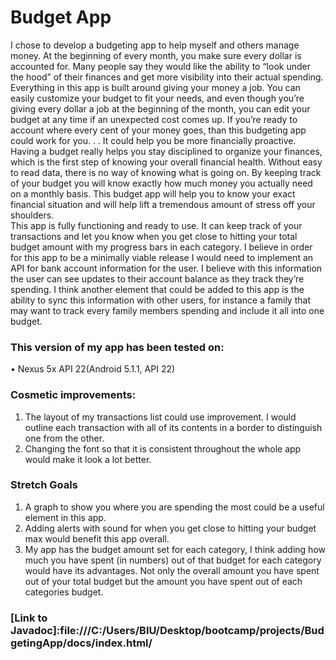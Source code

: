 # Budget App
I chose to develop a budgeting app to help myself and others manage money.  At the beginning of every month, you make sure every dollar is accounted for.  Many people say they would like the ability to “look under the hood” of their finances and get more visibility into their actual spending.  Everything in this app is built around giving your money a job.   You can easily customize your budget to fit your needs, and even though you’re giving every dollar a job at the beginning of the month, you can edit your budget at any time if an unexpected cost comes up.   If you’re ready to account where every cent of your money goes, than this budgeting app could work for you. . .  It could help you be more financially proactive.  Having a budget really helps you stay disciplined to organize your finances, which is the first step of knowing your overall financial health.  Without easy to read data, there is no way of knowing what is going on.  By keeping track of your budget you will know exactly how much money you actually need on a monthly basis.  This budget app will help you to know your exact financial situation and will help lift a tremendous amount of stress off your shoulders.  
	This app is fully functioning and ready to use.  It can keep track of your transactions and let you know when you get close to hitting your total budget amount with my progress bars in each category.  I believe in order for this app to be a minimally viable release I would need to implement an API for bank account information for the user.  I believe with this information the user can see updates to their account balance as they track they’re spending.  I think another element that could be added to this app is the ability to sync this information with other users, for instance a family that may want to track every family members spending and include it all into one budget.  
 
 ### This version of my app has been tested on:
•	Nexus 5x API 22(Android 5.1.1, API 22)

### Cosmetic improvements:
1.	 The layout of my transactions list could use improvement.  I would outline each transaction with all of its contents in a border to distinguish one from the other.  
2.	 Changing the font so that it is consistent throughout the whole app would make it look a lot better.

### Stretch Goals

1.	A graph to show you where you are spending the most could be a useful element in this app. 
2.	Adding alerts with sound for when you get close to hitting your budget max would benefit this app overall. 
3.	My app has the budget amount set for each category, I think adding how much you have spent (in numbers) out of that budget for each category would have its advantages.  Not only the overall amount you have spent out of your total budget but the amount you have spent out of each categories budget.  


### [Link to Javadoc]:file:///C:/Users/BIU/Desktop/bootcamp/projects/BudgetingApp/docs/index.html/


